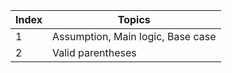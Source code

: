 | Index | Topics                              |
|-------|-------------------------------------|
| 1     | Assumption, Main logic, Base case   |
| 2     | Valid parentheses                   |
